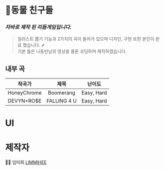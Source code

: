 # 🎉동물 친구들
### ***자바로 제작 된 리듬게임입니다.*** <br>
>일러스트 뽑기 기능과 2가지의 곡이 들어가 있으며 디자인, 구현 또한 본인이 완료 했습니다. ✔<br>
기본 틀은 나동빈님의 영상을 클론 코딩하며 제작하였습니다.<br>

## 내부 곡 
|작곡가|제목|난이도|
|:---:|:---:|:---:|
|HoneyChrome|Boomerang|Easy, Hard|
|DEVYN+RO$E|FALLING 4 U|Easy, Hard|

# UI


# 제작자
👩‍💻 임미희 [LIMMIHEE](https://github.com/LIMMIHEE)



